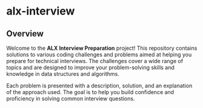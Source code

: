 # alx-interview

## Overview
Welcome to the **ALX Interview Preparation** project! This repository contains solutions to various coding challenges and problems aimed at helping you prepare for technical interviews. The challenges cover a wide range of topics and are designed to improve your problem-solving skills and knowledge in data structures and algorithms.

Each problem is presented with a description, solution, and an explanation of the approach used. The goal is to help you build confidence and proficiency in solving common interview questions.
